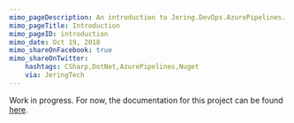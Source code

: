```yaml
---
mimo_pageDescription: An introduction to Jering.DevOps.AzurePipelines.
mimo_pageTitle: Introduction
mimo_pageID: introduction
mimo_date: Oct 19, 2018
mimo_shareOnFacebook: true
mimo_shareOnTwitter:
    hashtags: CSharp,DotNet,AzurePipelines,Nuget
    via: JeringTech
---
```


Work in progress. For now, the documentation for this project can be found [here](https://github.com/JeringTech/DevOps.AzurePipelines).